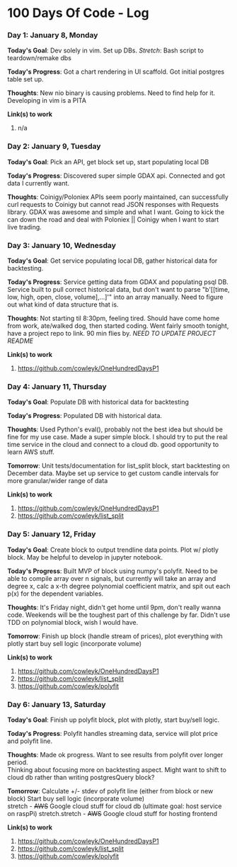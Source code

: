 # 100 Days Of Code - Log

### Day 1: January 8, Monday

**Today's Goal**: Dev solely in vim. Set up DBs. *Stretch*: Bash script to teardown/remake dbs

**Today's Progress**: Got a chart rendering in UI scaffold. Got initial postgres table set up.

**Thoughts**: New nio binary is causing problems. Need to find help for it. 
Developing in vim is a PITA

**Link(s) to work**
1. n/a

### Day 2: January 9, Tuesday

**Today's Goal**: Pick an API, get block set up, start populating local DB

**Today's Progress**: Discovered super simple GDAX api. Connected and got data I currently want.
 
**Thoughts**: Coinigy/Poloniex APIs seem poorly maintained, 
can successfully curl requests to Coinigy but cannot read JSON responses with Requests library. 
GDAX was awesome and simple and what I want. Going to kick the can down the road and deal with Poloniex || Coinigy 
when I want to start live trading.

### Day 3: January 10, Wednesday

**Today's Goal**: Get service populating local DB, gather historical data for backtesting.
 
**Today's Progress**: Service getting data from GDAX and populating psql DB. Service built to 
pull correct historical data, but don't want to parse "b'[[time, low, high, open, close, volume],...]'"
into an array manually.  Need to figure out what kind of data structure that is.
 
**Thoughts**:  Not starting til 8:30pm, feeling tired.  Should have come home from work, 
ate/walked dog, then started coding.  Went fairly smooth tonight, have a project repo to link. 
90 min flies by. *NEED TO UPDATE PROJECT README*

**Link(s) to work**
1. https://github.com/cowleyk/OneHundredDaysP1

### Day 4: January 11, Thursday

**Today's Goal**: Populate DB with historical data for backtesting

**Today's Progress**: Populated DB with historical data.

**Thoughts**: Used Python's eval(), probably not the best idea but should be fine for my use case. 
Made a super simple block.  I should try to put the real time service in the cloud 
and connect to a cloud db. good opportunity to learn AWS stuff.

**Tomorrow**: Unit tests/documentation for list_split block, start backtesting on December
data.  Maybe set up service to get custom candle intervals for more granular/wider range of data 

**Link(s) to work**
1. https://github.com/cowleyk/OneHundredDaysP1
2. https://github.com/cowleyk/list_split

### Day 5: January 12, Friday

**Today's Goal**: Create block to output trendline data points. Plot w/ plotly block. 
May be helpful to develop in jupyter notebook.

**Today's Progress**: Built MVP of block using numpy's polyfit. Need to be able to compile
array over n signals, but currently will take an array and degree x, calc a x-th degree
polynomial coefficient matrix, and spit out each p(x) for the dependent variables.

**Thoughts**: It's Friday night, didn't get home until 9pm, don't really wanna code. 
Weekends will be the toughest part of this challenge by far.  Didn't use TDD on polynomial
block, wish I would have.

**Tomorrow**: Finish up block (handle stream of prices), plot everything with plotly
start buy sell logic (incorporate volume)  

**Link(s) to work**
1. https://github.com/cowleyk/OneHundredDaysP1
2. https://github.com/cowleyk/list_split
3. https://github.com/cowleyk/polyfit

### Day 6: January 13, Saturday

**Today's Goal**: Finish up polyfit block, plot with plotly, start buy/sell logic.

**Today's Progress**: Polyfit handles streaming data, service will plot price and polyfit line.

**Thoughts**: Made ok progress. Want to see results from polyfit over longer period.  
Thinking about focusing more on backtesting aspect.  Might want to shift to cloud db rather than
writing postgresQuery block?

**Tomorrow**: Calculate +/- stdev of polyfit line (either from block or new block)
Start buy sell logic (incorporate volume)  
stretch - ~~AWS~~ Google cloud stuff for cloud db (ultimate goal: host service on raspPi)
stretch.stretch - ~~AWS~~ Google cloud stuff for hosting frontend

**Link(s) to work**
1. https://github.com/cowleyk/OneHundredDaysP1
2. https://github.com/cowleyk/list_split
3. https://github.com/cowleyk/polyfit
